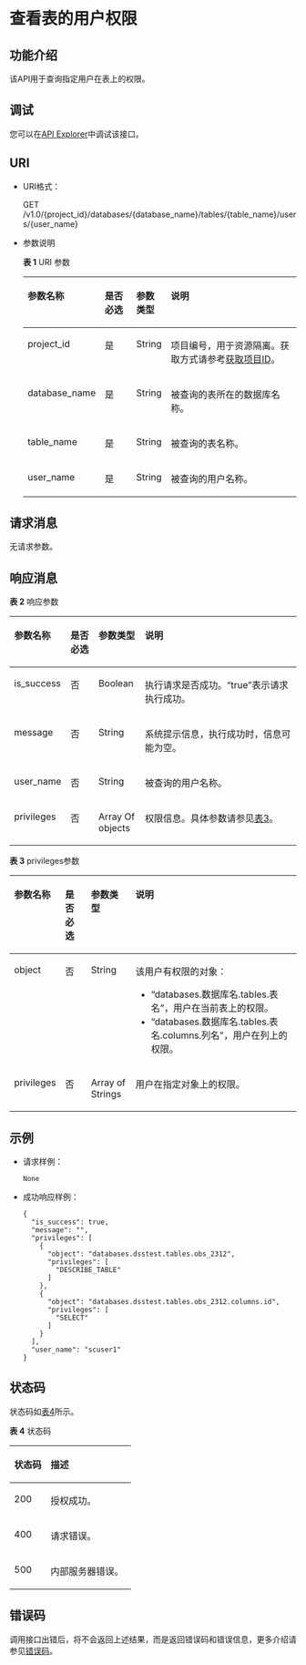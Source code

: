 # 查看表的用户权限<a name="dli_02_0042"></a>

## 功能介绍<a name="sb033e8c568d74ab6ae83ace3345cd717"></a>

该API用于查询指定用户在表上的权限。

## 调试<a name="section556523314214"></a>

您可以在[API Explorer](https://apiexplorer.developer.huaweicloud.com/apiexplorer/doc?product=DLI&api=ListTablePrivileges)中调试该接口。

## URI<a name="sfddc1ad5fae5464b8858e1fdc26454ed"></a>

-   URI格式：

    GET /v1.0/\{project\_id\}/databases/\{database\_name\}/tables/\{table\_name\}/users/\{user\_name\}

-   参数说明

    **表 1**  URI 参数

    <a name="zh-cn_topic_0069077919_table34765725"></a>
    <table><thead align="left"><tr id="zh-cn_topic_0069077919_row39130336"><th class="cellrowborder" valign="top" width="19.15%" id="mcps1.2.5.1.1"><p id="ac59ab0cdcb0e4a57b18b52068962db96"><a name="ac59ab0cdcb0e4a57b18b52068962db96"></a><a name="ac59ab0cdcb0e4a57b18b52068962db96"></a>参数名称</p>
    </th>
    <th class="cellrowborder" valign="top" width="12.61%" id="mcps1.2.5.1.2"><p id="ae81b7ec518d744da9b44bc7c3571640f"><a name="ae81b7ec518d744da9b44bc7c3571640f"></a><a name="ae81b7ec518d744da9b44bc7c3571640f"></a>是否必选</p>
    </th>
    <th class="cellrowborder" valign="top" width="12.06%" id="mcps1.2.5.1.3"><p id="p169381515603"><a name="p169381515603"></a><a name="p169381515603"></a>参数类型</p>
    </th>
    <th class="cellrowborder" valign="top" width="56.18%" id="mcps1.2.5.1.4"><p id="a5784ef9e565642a9be543098656db615"><a name="a5784ef9e565642a9be543098656db615"></a><a name="a5784ef9e565642a9be543098656db615"></a>说明</p>
    </th>
    </tr>
    </thead>
    <tbody><tr id="row1950555119425"><td class="cellrowborder" valign="top" width="19.15%" headers="mcps1.2.5.1.1 "><p id="zh-cn_topic_0069077803_p43412436"><a name="zh-cn_topic_0069077803_p43412436"></a><a name="zh-cn_topic_0069077803_p43412436"></a>project_id</p>
    </td>
    <td class="cellrowborder" valign="top" width="12.61%" headers="mcps1.2.5.1.2 "><p id="zh-cn_topic_0069077803_p26746391"><a name="zh-cn_topic_0069077803_p26746391"></a><a name="zh-cn_topic_0069077803_p26746391"></a>是</p>
    </td>
    <td class="cellrowborder" valign="top" width="12.06%" headers="mcps1.2.5.1.3 "><p id="p49391157018"><a name="p49391157018"></a><a name="p49391157018"></a>String</p>
    </td>
    <td class="cellrowborder" valign="top" width="56.18%" headers="mcps1.2.5.1.4 "><p id="p1310472724012"><a name="p1310472724012"></a><a name="p1310472724012"></a>项目编号，用于资源隔离。获取方式请参考<a href="获取项目ID.md">获取项目ID</a>。</p>
    </td>
    </tr>
    <tr id="zh-cn_topic_0069077919_row17475349"><td class="cellrowborder" valign="top" width="19.15%" headers="mcps1.2.5.1.1 "><p id="zh-cn_topic_0069077919_p6217170"><a name="zh-cn_topic_0069077919_p6217170"></a><a name="zh-cn_topic_0069077919_p6217170"></a>database_name</p>
    </td>
    <td class="cellrowborder" valign="top" width="12.61%" headers="mcps1.2.5.1.2 "><p id="zh-cn_topic_0069077919_p33828780"><a name="zh-cn_topic_0069077919_p33828780"></a><a name="zh-cn_topic_0069077919_p33828780"></a>是</p>
    </td>
    <td class="cellrowborder" valign="top" width="12.06%" headers="mcps1.2.5.1.3 "><p id="p9939415201"><a name="p9939415201"></a><a name="p9939415201"></a>String</p>
    </td>
    <td class="cellrowborder" valign="top" width="56.18%" headers="mcps1.2.5.1.4 "><p id="p19743184584713"><a name="p19743184584713"></a><a name="p19743184584713"></a>被查询的表所在的数据库名称。</p>
    </td>
    </tr>
    <tr id="zh-cn_topic_0069077919_row32227806"><td class="cellrowborder" valign="top" width="19.15%" headers="mcps1.2.5.1.1 "><p id="zh-cn_topic_0069077919_p60315518"><a name="zh-cn_topic_0069077919_p60315518"></a><a name="zh-cn_topic_0069077919_p60315518"></a>table_name</p>
    </td>
    <td class="cellrowborder" valign="top" width="12.61%" headers="mcps1.2.5.1.2 "><p id="zh-cn_topic_0069077919_p53718807"><a name="zh-cn_topic_0069077919_p53718807"></a><a name="zh-cn_topic_0069077919_p53718807"></a>是</p>
    </td>
    <td class="cellrowborder" valign="top" width="12.06%" headers="mcps1.2.5.1.3 "><p id="p593916151202"><a name="p593916151202"></a><a name="p593916151202"></a>String</p>
    </td>
    <td class="cellrowborder" valign="top" width="56.18%" headers="mcps1.2.5.1.4 "><p id="p7744745194713"><a name="p7744745194713"></a><a name="p7744745194713"></a>被查询的表名称。</p>
    </td>
    </tr>
    <tr id="zh-cn_topic_0069077919_row36542672"><td class="cellrowborder" valign="top" width="19.15%" headers="mcps1.2.5.1.1 "><p id="zh-cn_topic_0069077919_p7166428"><a name="zh-cn_topic_0069077919_p7166428"></a><a name="zh-cn_topic_0069077919_p7166428"></a>user_name</p>
    </td>
    <td class="cellrowborder" valign="top" width="12.61%" headers="mcps1.2.5.1.2 "><p id="zh-cn_topic_0069077919_p43609821"><a name="zh-cn_topic_0069077919_p43609821"></a><a name="zh-cn_topic_0069077919_p43609821"></a>是</p>
    </td>
    <td class="cellrowborder" valign="top" width="12.06%" headers="mcps1.2.5.1.3 "><p id="p1193911513020"><a name="p1193911513020"></a><a name="p1193911513020"></a>String</p>
    </td>
    <td class="cellrowborder" valign="top" width="56.18%" headers="mcps1.2.5.1.4 "><p id="zh-cn_topic_0069077919_p42734651"><a name="zh-cn_topic_0069077919_p42734651"></a><a name="zh-cn_topic_0069077919_p42734651"></a>被查询的用户名称。</p>
    </td>
    </tr>
    </tbody>
    </table>


## 请求消息<a name="s9b33a824e2374262a4376129acdd439c"></a>

无请求参数。

## 响应消息<a name="s37673dbfdc2d46728d3b0f8efd5e3e53"></a>

**表 2**  响应参数

<a name="zh-cn_topic_0069077919_table60959155"></a>
<table><thead align="left"><tr id="zh-cn_topic_0069077919_row15600465"><th class="cellrowborder" valign="top" width="12.458754124587541%" id="mcps1.2.5.1.1"><p id="a95d5ca608a7f4dec829a64a04e273078"><a name="a95d5ca608a7f4dec829a64a04e273078"></a><a name="a95d5ca608a7f4dec829a64a04e273078"></a>参数名称</p>
</th>
<th class="cellrowborder" valign="top" width="10.47895210478952%" id="mcps1.2.5.1.2"><p id="p1063174724312"><a name="p1063174724312"></a><a name="p1063174724312"></a>是否必选</p>
</th>
<th class="cellrowborder" valign="top" width="16.2983701629837%" id="mcps1.2.5.1.3"><p id="abd3fe00c893d4791aa91baf1faa6e203"><a name="abd3fe00c893d4791aa91baf1faa6e203"></a><a name="abd3fe00c893d4791aa91baf1faa6e203"></a>参数类型</p>
</th>
<th class="cellrowborder" valign="top" width="60.763923607639235%" id="mcps1.2.5.1.4"><p id="aac78212a09db41539d89add041c3850d"><a name="aac78212a09db41539d89add041c3850d"></a><a name="aac78212a09db41539d89add041c3850d"></a>说明</p>
</th>
</tr>
</thead>
<tbody><tr id="zh-cn_topic_0069077919_row50364107"><td class="cellrowborder" valign="top" width="12.458754124587541%" headers="mcps1.2.5.1.1 "><p id="zh-cn_topic_0069077919_p52960852"><a name="zh-cn_topic_0069077919_p52960852"></a><a name="zh-cn_topic_0069077919_p52960852"></a>is_success</p>
</td>
<td class="cellrowborder" valign="top" width="10.47895210478952%" headers="mcps1.2.5.1.2 "><p id="p1263194784319"><a name="p1263194784319"></a><a name="p1263194784319"></a>否</p>
</td>
<td class="cellrowborder" valign="top" width="16.2983701629837%" headers="mcps1.2.5.1.3 "><p id="zh-cn_topic_0069077919_p53564132"><a name="zh-cn_topic_0069077919_p53564132"></a><a name="zh-cn_topic_0069077919_p53564132"></a>Boolean</p>
</td>
<td class="cellrowborder" valign="top" width="60.763923607639235%" headers="mcps1.2.5.1.4 "><p id="p1662113446158"><a name="p1662113446158"></a><a name="p1662113446158"></a>执行请求是否成功。<span class="parmvalue" id="parmvalue2413933416116"><a name="parmvalue2413933416116"></a><a name="parmvalue2413933416116"></a>“true”</span>表示请求执行成功。</p>
</td>
</tr>
<tr id="zh-cn_topic_0069077919_row58002450"><td class="cellrowborder" valign="top" width="12.458754124587541%" headers="mcps1.2.5.1.1 "><p id="zh-cn_topic_0069077919_p578006"><a name="zh-cn_topic_0069077919_p578006"></a><a name="zh-cn_topic_0069077919_p578006"></a>message</p>
</td>
<td class="cellrowborder" valign="top" width="10.47895210478952%" headers="mcps1.2.5.1.2 "><p id="p16631247144312"><a name="p16631247144312"></a><a name="p16631247144312"></a>否</p>
</td>
<td class="cellrowborder" valign="top" width="16.2983701629837%" headers="mcps1.2.5.1.3 "><p id="zh-cn_topic_0069077919_p34206633"><a name="zh-cn_topic_0069077919_p34206633"></a><a name="zh-cn_topic_0069077919_p34206633"></a>String</p>
</td>
<td class="cellrowborder" valign="top" width="60.763923607639235%" headers="mcps1.2.5.1.4 "><p id="p862114491513"><a name="p862114491513"></a><a name="p862114491513"></a>系统提示信息，执行成功时，信息可能为空。</p>
</td>
</tr>
<tr id="zh-cn_topic_0069077919_row39247039"><td class="cellrowborder" valign="top" width="12.458754124587541%" headers="mcps1.2.5.1.1 "><p id="zh-cn_topic_0069077919_p24893609"><a name="zh-cn_topic_0069077919_p24893609"></a><a name="zh-cn_topic_0069077919_p24893609"></a>user_name</p>
</td>
<td class="cellrowborder" valign="top" width="10.47895210478952%" headers="mcps1.2.5.1.2 "><p id="p1463114717439"><a name="p1463114717439"></a><a name="p1463114717439"></a>否</p>
</td>
<td class="cellrowborder" valign="top" width="16.2983701629837%" headers="mcps1.2.5.1.3 "><p id="zh-cn_topic_0069077919_p51105010"><a name="zh-cn_topic_0069077919_p51105010"></a><a name="zh-cn_topic_0069077919_p51105010"></a>String</p>
</td>
<td class="cellrowborder" valign="top" width="60.763923607639235%" headers="mcps1.2.5.1.4 "><p id="zh-cn_topic_0069077919_p45865121"><a name="zh-cn_topic_0069077919_p45865121"></a><a name="zh-cn_topic_0069077919_p45865121"></a>被查询的用户名称。</p>
</td>
</tr>
<tr id="row147389479105"><td class="cellrowborder" valign="top" width="12.458754124587541%" headers="mcps1.2.5.1.1 "><p id="p107381247161012"><a name="p107381247161012"></a><a name="p107381247161012"></a>privileges</p>
</td>
<td class="cellrowborder" valign="top" width="10.47895210478952%" headers="mcps1.2.5.1.2 "><p id="p363234754317"><a name="p363234754317"></a><a name="p363234754317"></a>否</p>
</td>
<td class="cellrowborder" valign="top" width="16.2983701629837%" headers="mcps1.2.5.1.3 "><p id="p1738114718102"><a name="p1738114718102"></a><a name="p1738114718102"></a>Array Of objects</p>
</td>
<td class="cellrowborder" valign="top" width="60.763923607639235%" headers="mcps1.2.5.1.4 "><p id="p1773984719105"><a name="p1773984719105"></a><a name="p1773984719105"></a>权限信息。具体参数请参见<a href="#table912853564418">表3</a>。</p>
</td>
</tr>
</tbody>
</table>

**表 3**  privileges参数

<a name="table912853564418"></a>
<table><thead align="left"><tr id="row1912973512444"><th class="cellrowborder" valign="top" width="10.35896410358964%" id="mcps1.2.5.1.1"><p id="p13129193516443"><a name="p13129193516443"></a><a name="p13129193516443"></a>参数名称</p>
</th>
<th class="cellrowborder" valign="top" width="9.54904509549045%" id="mcps1.2.5.1.2"><p id="p1912963544410"><a name="p1912963544410"></a><a name="p1912963544410"></a>是否必选</p>
</th>
<th class="cellrowborder" valign="top" width="15.948405159484052%" id="mcps1.2.5.1.3"><p id="p13129163510447"><a name="p13129163510447"></a><a name="p13129163510447"></a>参数类型</p>
</th>
<th class="cellrowborder" valign="top" width="64.14358564143585%" id="mcps1.2.5.1.4"><p id="p212983514413"><a name="p212983514413"></a><a name="p212983514413"></a>说明</p>
</th>
</tr>
</thead>
<tbody><tr id="row113183513448"><td class="cellrowborder" valign="top" width="10.35896410358964%" headers="mcps1.2.5.1.1 "><p id="p11131123511446"><a name="p11131123511446"></a><a name="p11131123511446"></a>object</p>
</td>
<td class="cellrowborder" valign="top" width="9.54904509549045%" headers="mcps1.2.5.1.2 "><p id="p5131163512448"><a name="p5131163512448"></a><a name="p5131163512448"></a>否</p>
</td>
<td class="cellrowborder" valign="top" width="15.948405159484052%" headers="mcps1.2.5.1.3 "><p id="p11131193514445"><a name="p11131193514445"></a><a name="p11131193514445"></a>String</p>
</td>
<td class="cellrowborder" valign="top" width="64.14358564143585%" headers="mcps1.2.5.1.4 "><p id="p10131183524420"><a name="p10131183524420"></a><a name="p10131183524420"></a>该用户有权限的对象：</p>
<a name="ul1413123504418"></a><a name="ul1413123504418"></a><ul id="ul1413123504418"><li>“databases.数据库名.tables.表名”，用户在当前表上的权限。</li><li>“databases.数据库名.tables.表名.columns.列名”，用户在列上的权限。</li></ul>
</td>
</tr>
<tr id="row1813119357442"><td class="cellrowborder" valign="top" width="10.35896410358964%" headers="mcps1.2.5.1.1 "><p id="p1813143534411"><a name="p1813143534411"></a><a name="p1813143534411"></a>privileges</p>
</td>
<td class="cellrowborder" valign="top" width="9.54904509549045%" headers="mcps1.2.5.1.2 "><p id="p2131183517445"><a name="p2131183517445"></a><a name="p2131183517445"></a>否</p>
</td>
<td class="cellrowborder" valign="top" width="15.948405159484052%" headers="mcps1.2.5.1.3 "><p id="p1613293514440"><a name="p1613293514440"></a><a name="p1613293514440"></a>Array of Strings</p>
</td>
<td class="cellrowborder" valign="top" width="64.14358564143585%" headers="mcps1.2.5.1.4 "><p id="p1813253524411"><a name="p1813253524411"></a><a name="p1813253524411"></a>用户在指定对象上的权限。</p>
</td>
</tr>
</tbody>
</table>

## 示例<a name="section41210814153951"></a>

-   请求样例：

    ```
    None
    ```

-   成功响应样例：

    ```
    {
      "is_success": true,
      "message": "",
      "privileges": [
        {
          "object": "databases.dsstest.tables.obs_2312",
          "privileges": [
            "DESCRIBE_TABLE"
          ]
        },
        {
          "object": "databases.dsstest.tables.obs_2312.columns.id",
          "privileges": [
            "SELECT"
          ]
        }
      ],
      "user_name": "scuser1"
    }
    ```


## 状态码<a name="sf39cfd445ad24e9e82754fcb0027179d"></a>

状态码如[表4](#tb12870f1c5f24b27abd55ca24264af36)所示。

**表 4**  状态码

<a name="tb12870f1c5f24b27abd55ca24264af36"></a>
<table><thead align="left"><tr id="r8d54231f95b14c01a5e55e95f3b2e838"><th class="cellrowborder" valign="top" width="30%" id="mcps1.2.3.1.1"><p id="ab49d21f312644072a331f43e92baf853"><a name="ab49d21f312644072a331f43e92baf853"></a><a name="ab49d21f312644072a331f43e92baf853"></a>状态码</p>
</th>
<th class="cellrowborder" valign="top" width="70%" id="mcps1.2.3.1.2"><p id="aea1d3bd107bb4c499da79a88832d256c"><a name="aea1d3bd107bb4c499da79a88832d256c"></a><a name="aea1d3bd107bb4c499da79a88832d256c"></a>描述</p>
</th>
</tr>
</thead>
<tbody><tr id="r211ad4eb571d4d938e5579998723174e"><td class="cellrowborder" valign="top" width="30%" headers="mcps1.2.3.1.1 "><p id="a3153e07b3a9749adba92599fe6628fbf"><a name="a3153e07b3a9749adba92599fe6628fbf"></a><a name="a3153e07b3a9749adba92599fe6628fbf"></a>200</p>
</td>
<td class="cellrowborder" valign="top" width="70%" headers="mcps1.2.3.1.2 "><p id="p10675142010516"><a name="p10675142010516"></a><a name="p10675142010516"></a>授权成功。</p>
</td>
</tr>
<tr id="row44937531727"><td class="cellrowborder" valign="top" width="30%" headers="mcps1.2.3.1.1 "><p id="p184941532219"><a name="p184941532219"></a><a name="p184941532219"></a>400</p>
</td>
<td class="cellrowborder" valign="top" width="70%" headers="mcps1.2.3.1.2 "><p id="p2049413539219"><a name="p2049413539219"></a><a name="p2049413539219"></a>请求错误。</p>
</td>
</tr>
<tr id="row11188531568"><td class="cellrowborder" valign="top" width="30%" headers="mcps1.2.3.1.1 "><p id="p31891733561"><a name="p31891733561"></a><a name="p31891733561"></a>500</p>
</td>
<td class="cellrowborder" valign="top" width="70%" headers="mcps1.2.3.1.2 "><p id="p1789413865719"><a name="p1789413865719"></a><a name="p1789413865719"></a>内部服务器错误。</p>
</td>
</tr>
</tbody>
</table>

## 错误码<a name="section13596141025715"></a>

调用接口出错后，将不会返回上述结果，而是返回错误码和错误信息，更多介绍请参见[错误码](错误码.md)。

